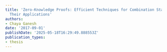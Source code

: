 ```yaml
---
title: 'Zero-Knowledge Proofs: Efficient Techniques for Combination Statements and
  Their Applications'
authors:
- Chaya Ganesh
date: '2017-09-01'
publishDate: '2025-05-18T16:29:49.888553Z'
publication_types:
- thesis
---
```

